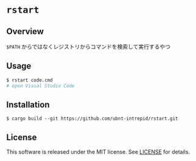 # `rstart`

## Overview
`$PATH` からではなくレジストリからコマンドを検索して実行するやつ

## Usage
```sh
$ rstart code.cmd
# open Visual Studio Code
```

## Installation
```shell-session
$ cargo build --git https://github.com/ubnt-intrepid/rstart.git
```

## License
This software is released under the MIT license.
See [LICENSE](LICENSE) for details.
